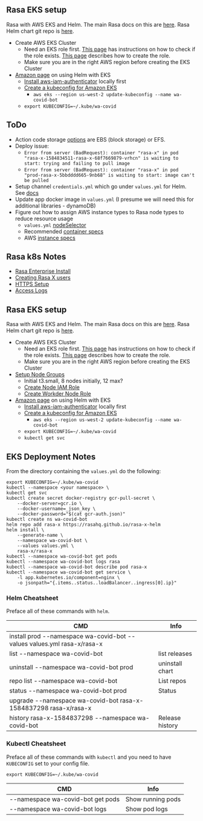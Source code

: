 ## Rasa EKS setup

Rasa with AWS EKS and Helm. The main Rasa docs on this are [here](https://rasa.com/docs/rasa-x/installation-and-setup/openshift-kubernetes/#kubernetes-openshift). Rasa Helm chart git repo is [here](https://github.com/rasahq/rasa-x-helm).

- Create AWS EKS Cluster
  - Need an EKS role first. [This page](https://docs.aws.amazon.com/eks/latest/userguide/service_IAM_role.html) has instructions on how to check if the role exists. [This page](https://docs.aws.amazon.com/eks/latest/userguide/service_IAM_role.html#create-service-role) describes how to create the role.
  - Make sure you are in the right AWS region before creating the EKS Cluster
- [Amazon page](https://docs.aws.amazon.com/eks/latest/userguide/helm.html) on using Helm with EKS
  - [Install aws-iam-authenticator](https://docs.aws.amazon.com/eks/latest/userguide/install-aws-iam-authenticator.html) locally first
  - [Create a kubeconfig for Amazon EKS](https://docs.aws.amazon.com/eks/latest/userguide/create-kubeconfig.html)
    - `aws eks --region us-west-2 update-kubeconfig --name wa-covid-bot`
  - `export KUBECONFIG=~/.kube/wa-covid`

## ToDo

- Action code storage [options](https://aws.amazon.com/premiumsupport/knowledge-center/eks-persistent-storage/) are EBS (block storage) or EFS.
- Deploy issue:
  - `Error from server (BadRequest): container "rasa-x" in pod "rasa-x-1584834511-rasa-x-68f7669879-vrhcn" is waiting to start: trying and failing to pull image`
  - `Error from server (BadRequest): container "rasa-x" in pod "prod-rasa-x-5bbdddd665-9nb68" is waiting to start: image can't be pulled`
- Setup channel `credentials.yml` which go under `values.yml` for Helm. See [docs](https://rasa.com/docs/rasa-x/installation-and-setup/openshift-kubernetes/#configure-rasa-open-source-channels)
- Update app docker image in `values.yml` (I presume we will need this for additional libraries - dynamoDB)
- Figure out how to assign AWS instance types to Rasa node types to reduce resource usage
  - `values.yml` [nodeSelector](https://github.com/RasaHQ/rasa-x-helm/blob/23ec145c99d68395b9dcdfa760c753943ccd20b4/charts/rasa-x/values.yaml#L201)
  - Recommended [container specs](https://rasa.com/docs/rasa-x/installation-and-setup/openshift-kubernetes/#deploy-to-a-cluster-logging)
  - AWS [instance specs](https://aws.amazon.com/ec2/instance-types/)

## Rasa k8s Notes

- [Rasa Enterprise Install](https://rasa.com/docs/rasa-x/installation-and-setup/openshift-kubernetes/#rasa-enterprise-installation)
- [Creating Rasa X users](https://rasa.com/docs/rasa-x/installation-and-setup/openshift-kubernetes/#create-update-rasa-x-users)
- [HTTPS Setup](https://rasa.com/docs/rasa-x/installation-and-setup/openshift-kubernetes/#using-https)
- [Access Logs](https://rasa.com/docs/rasa-x/installation-and-setup/openshift-kubernetes/#accessing-logs)

## Rasa EKS setup

Rasa with AWS EKS and Helm. The main Rasa docs on this are [here](https://rasa.com/docs/rasa-x/installation-and-setup/openshift-kubernetes/#kubernetes-openshift). Rasa Helm chart git repo is [here](https://github.com/rasahq/rasa-x-helm).

- Create AWS EKS Cluster
  - Need an EKS role first. [This page](https://docs.aws.amazon.com/eks/latest/userguide/service_IAM_role.html) has instructions on how to check if the role exists. [This page](https://docs.aws.amazon.com/eks/latest/userguide/service_IAM_role.html#create-service-role) describes how to create the role.
  - Make sure you are in the right AWS region before creating the EKS Cluster
- [Setup Node Groups](https://docs.aws.amazon.com/eks/latest/userguide/launch-workers.html)
  - Initial t3.small, 8 nodes initially, 12 max?
  - [Create Node IAM Role](https://docs.aws.amazon.com/eks/latest/userguide/worker_node_IAM_role.html)
  - [Create Workder Node Role](https://docs.aws.amazon.com/eks/latest/userguide/worker_node_IAM_role.html#create-worker-node-role)
- [Amazon page](https://docs.aws.amazon.com/eks/latest/userguide/helm.html) on using Helm with EKS
  - [Install aws-iam-authenticator](https://docs.aws.amazon.com/eks/latest/userguide/install-aws-iam-authenticator.html) locally first
  - [Create a kubeconfig for Amazon EKS](https://docs.aws.amazon.com/eks/latest/userguide/create-kubeconfig.html)
    - `aws eks --region us-west-2 update-kubeconfig --name wa-covid-bot`
  - `export KUBECONFIG=~/.kube/wa-covid`
  - `kubectl get svc`

## EKS Deployment Notes

From the directory containing the `values.yml` do the following:

```
export KUBECONFIG=~/.kube/wa-covid
kubectl --namespace <your namespace> \
kubectl get svc
kubectl create secret docker-registry gcr-pull-secret \
    --docker-server=gcr.io \
    --docker-username=_json_key \
    --docker-password="$(cat gcr-auth.json)"
kubectl create ns wa-covid-bot
helm repo add rasa-x https://rasahq.github.io/rasa-x-helm
helm install \
    --generate-name \
    --namespace wa-covid-bot \
    --values values.yml \
    rasa-x/rasa-x
kubectl --namespace wa-covid-bot get pods
kubectl --namespace wa-covid-bot logs rasa
kubectl --namespace wa-covid-bot describe pod rasa-x
kubectl --namespace wa-covid-bot get service \
    -l app.kubernetes.io/component=nginx \
    -o jsonpath="{.items..status..loadBalancer..ingress[0].ip}"
```

### Helm Cheatsheet

Preface all of these commands with `helm`.

| CMD                                                                     | Info            |
| ----------------------------------------------------------------------- | --------------- |
| install prod --namespace wa-covid-bot --values values.yml rasa-x/rasa-x |                 |
| list --namespace wa-covid-bot                                           | list releases   |
| uninstall --namespace wa-covid-bot prod                                 | uninstall chart |
| repo list --namespace wa-covid-bot                                      | List repos      |
| status --namespace wa-covid-bot prod                                    | Status          |
| upgrade --namespace wa-covid-bot rasa-x-1584837298 rasa-x/rasa-x        |                 |
| history rasa-x-1584837298 --namespace wa-covid-bot                      | Release history |

### Kubectl Cheatsheet

Preface all of these commands with `kubectl` and you need to have `KUBECONFIG` set to your config file.

`export KUBECONFIG=~/.kube/wa-covid`

| CMD                                 | Info              |
| ----------------------------------- | ----------------- |
| --namespace wa-covid-bot get pods   | Show running pods |
| --namespace wa-covid-bot logs <pod> | Show pod logs     |
